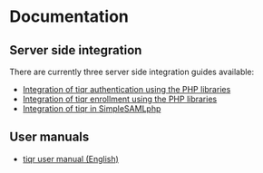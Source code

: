 # Documentation

## Server side integration

There are currently three server side integration guides available:

- [Integration of tiqr authentication using the PHP libraries](./php-authentication.md)
- [Integration of tiqr enrollment using the PHP libraries](./php-enrollment.md)
- [Integration of tiqr in SimpleSAMLphp](./tiqr-in-ssp.md)

## User manuals
- [tiqr user manual (English)](./tiqr_manual_v1.0.pdf)

